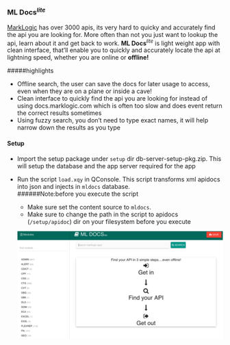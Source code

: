 ### **ML Docs**<sup>_lite_</sup>

[MarkLogic](http://www.marklogic.com/) has over 3000 apis, its very hard to quicky and accurately find the api you are looking for. More often than not you just want to lookup the api, learn about it and get back to work.
**ML Docs**<sup>_lite_</sup> is light weight app with clean interface, that’ll enable you to quickly and accurately locate the api at lightning speed, whether you are online or __offline!__

#####highlights

+ Offline search, the user can save the docs for later usage to access, even when they are on a plane or inside a cave!
+ Clean interface to quickly find the api you are looking for instead of using docs.marklogic.com which is often too slow and does event return the correct results sometimes
+ Using fuzzy search,  you don’t need to type exact names, it will help narrow down the results as you type


#### Setup
 + Import the setup package under `setup` dir db-server-setup-pkg.zip. This will setup the database and the app server required for the app
 + Run the script `load.xqy` in QConsole. This script transforms xml apidocs into json and injects in `mldocs` database.  
   ######Note:before you execute the script
   - Make sure set the content source to `mldocs`. 
   - Make sure to change the path in the script to apidocs (`/setup/apidoc`) dir on your filesystem before you execute

   ![mldocs](homepage.png?raw=true "App home page")
